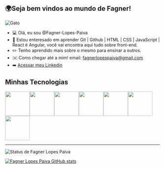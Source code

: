 ## 🌍Seja bem vindos ao mundo de Fagner!
![Gato](https://cdn.pixabay.com/animation/2023/01/31/11/00/11-00-41-940_512.gif)
- 💻 Olá, eu sou @Fagner-Lopes-Paiva
- 💬  Estou enteresado em aprender Git | Github | HTML | CSS | JavaScript | React é Angular, você vai encontra aqui tudo sobre front-end.
- ✏️ Tenho aprendido mais sobre o mesmo para ensinar a outros.
- ✉️ Como chegar até a mim! email: fagnerlopespaiva@gmail.com
- ➡️ [Acessar meu Linkedin](https://www.linkedin.com/in/fagner-lopes-08aa4b131?lipi=urn%3Ali%3Apage%3Ad_flagship3_profile_view_base_contact_details%3B7vxUQFEVSJWU7RrA%2F0FoqQ%3D%3D)

## Minhas Tecnologias
<img src="https://cdn.jsdelivr.net/gh/devicons/devicon@latest/icons/git/git-original.svg" width="80px"><img src="https://cdn.jsdelivr.net/gh/devicons/devicon@latest/icons/github/github-original.svg" width="80px"><img src="https://cdn.jsdelivr.net/gh/devicons/devicon@latest/icons/html5/html5-original.svg" width="80px"><img src="https://cdn.jsdelivr.net/gh/devicons/devicon@latest/icons/css3/css3-original.svg" width="80px"/><img src="https://cdn.jsdelivr.net/gh/devicons/devicon@latest/icons/javascript/javascript-original.svg" width="80px"/><img src="https://cdn.jsdelivr.net/gh/devicons/devicon@latest/icons/react/react-original.svg" width="80px"/><img src="https://cdn.jsdelivr.net/gh/devicons/devicon@latest/icons/bootstrap/bootstrap-original.svg" width="80px"/>

___________________

![Status de Fagner Lopes Paiva](https://github-readme-stats.vercel.app/api/top-langs/?username=Fagner-Lopes-Paiva&layout=compact&langs_count=7&theme=dracula)

[![Fagner Lopes Paiva GitHub stats](https://github-readme-stats.vercel.app/api?username=Fagner-Lopes-Paiva)](https://github.com/Fagner-Lopes-Paiva/github-readme-stats)
